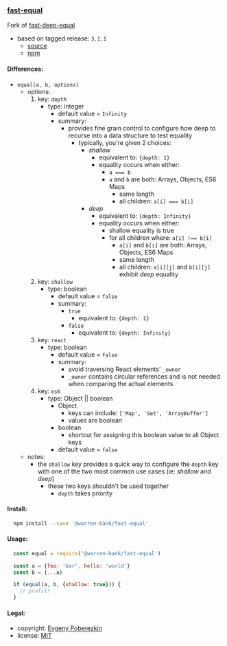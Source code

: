 ### [fast-equal](https://github.com/warren-bank/node-fast-equal)

Fork of [fast-deep-equal](https://github.com/epoberezkin/fast-deep-equal)

* based on tagged release: `3.1.1`
  - [source](https://github.com/epoberezkin/fast-deep-equal/blob/v3.1.1/src/index.jst)
  - [npm](https://cdn.jsdelivr.net/npm/fast-deep-equal@3.1.1/es6/react.js)

#### Differences:

* `equal(a, b, options)`
  - options:
    1. key: `depth`
       - type: integer
         * default value = `Infinity`
         * summary:
           - provides fine grain control to configure how deep to recurse into a data structure to test equality
             * typically, you're given 2 choices:
               - _shallow_
                 * equivalent to: `{depth: 1}`
                 * equality occurs when either:
                   - `a === b`
                   - `a` and `b` are both: Arrays, Objects, ES6 Maps
                     * same length
                     * all children: `a[i] === b[i]`
               - _deep_
                 * equivalent to: `{depth: Infinity}`
                 * equality occurs when either:
                   - shallow equality is true
                   - for all children where: `a[i] !== b[i]`
                     * `a[i]` and `b[i]` are both: Arrays, Objects, ES6 Maps
                     * same length
                     * all children: `a[i][j]` and `b[i][j]` exhibit _deep_ equality
    2. key: `shallow`
       - type: boolean
         * default value = `false`
         * summary:
           - `true`
             * equivalent to: `{depth: 1}`
           - `false`
             * equivalent to: `{depth: Infinity}`
    3. key: `react`
       - type: boolean
         * default value = `false`
         * summary:
           - avoid traversing React elements' `_owner`
           - `_owner` contains circular references and is not needed when comparing the actual elements
    4. key: `es6`
       - type: Object || boolean
         * Object
           - keys can include: `['Map', 'Set', 'ArrayBuffer']`
           - values are boolean
         * boolean
           - shortcut for assigning this boolean value to all Object keys
         * default value = `false`
  - notes:
    * the `shallow` key provides a quick way to configure the `depth` key with one of the two most common use cases (ie: _shallow_ and _deep_)
      - these two keys shouldn't be used together
        * `depth` takes priority

#### Install:

```bash
  npm install --save '@warren-bank/fast-equal'
```

#### Usage:

```javascript
  const equal = require('@warren-bank/fast-equal')

  const a = {foo: 'bar', hello: 'world'}
  const b = {...a}

  if (equal(a, b, {shallow: true})) {
    // profit!
  }
```

#### Legal:

* copyright: [Evgeny Poberezkin](https://github.com/epoberezkin)
* license: [MIT](https://github.com/epoberezkin/fast-deep-equal/blob/v3.1.1/LICENSE)
